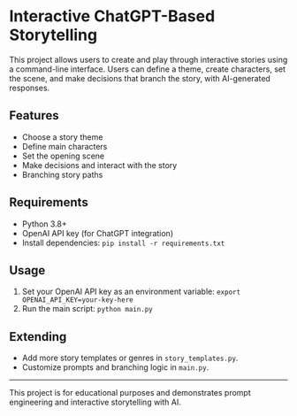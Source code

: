 # Interactive ChatGPT-Based Storytelling

This project allows users to create and play through interactive stories using a command-line interface. Users can define a theme, create characters, set the scene, and make decisions that branch the story, with AI-generated responses.

## Features
- Choose a story theme
- Define main characters
- Set the opening scene
- Make decisions and interact with the story
- Branching story paths

## Requirements
- Python 3.8+
- OpenAI API key (for ChatGPT integration)
- Install dependencies: `pip install -r requirements.txt`

## Usage
1. Set your OpenAI API key as an environment variable: `export OPENAI_API_KEY=your-key-here`
2. Run the main script: `python main.py`

## Extending
- Add more story templates or genres in `story_templates.py`.
- Customize prompts and branching logic in `main.py`.

---

This project is for educational purposes and demonstrates prompt engineering and interactive storytelling with AI.
